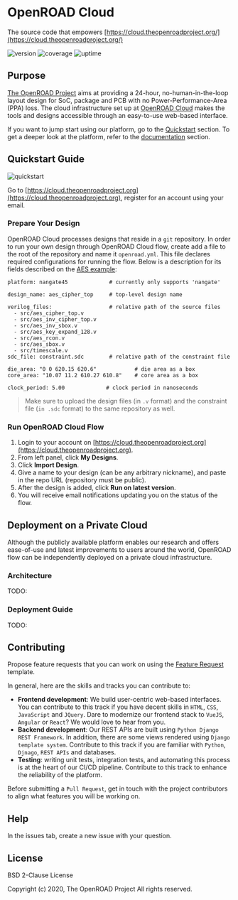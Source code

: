 # OpenROAD Cloud
The source code that empowers [https://cloud.theopenroadproject.org/](https://cloud.theopenroadproject.org/)

![version](https://img.shields.io/badge/version-beta-blue.svg)
![coverage](https://img.shields.io/badge/coverage-unknown-yellowgreen.svg)
![uptime](https://img.shields.io/badge/uptime-50%25-red.svg)

## Purpose
[The OpenROAD Project](https://theopenroadproject.org/) aims at providing a 24-hour, no-human-in-the-loop layout design 
for SoC, package and PCB with no Power-Performance-Area (PPA) loss. The cloud infrastructure set up at 
[OpenROAD Cloud](https://cloud.theopenroadproject.org/) makes the tools and designs accessible through
an easy-to-use web-based interface.

If you want to jump start using our platform, go to the [Quickstart](#quickstart-guide) section. 
To get a deeper look at the platform, refer to the [documentation](#documentation) section.  

## Quickstart Guide
![quickstart](https://img.shields.io/badge/quickstart-new-brightgreen.svg)

Go to [https://cloud.theopenroadproject.org](https://cloud.theopenroadproject.org), 
register for an account using your email. 

### Prepare Your Design

OpenROAD Cloud processes designs that reside in a `git` repository. 
In order to run your own design through OpenROAD Cloud flow, create add a file to the root of the repository and name it `openroad.yml`.
This file declares required configurations for running the flow. Below is a description for its fields described on the [AES example](https://github.com/OpenROAD-Cloud/aes):

```
platform: nangate45             # currently only supports 'nangate'

design_name: aes_cipher_top     # top-level design name

verilog_files:                  # relative path of the source files
  - src/aes_cipher_top.v
  - src/aes_inv_cipher_top.v
  - src/aes_inv_sbox.v
  - src/aes_key_expand_128.v
  - src/aes_rcon.v
  - src/aes_sbox.v
  - src/timescale.v
sdc_file: constraint.sdc        # relative path of the constraint file

die_area: "0 0 620.15 620.6"            # die area as a box
core_area: "10.07 11.2 610.27 610.8"    # core area as a box

clock_period: 5.00             # clock period in nanoseconds
```

> Make sure to upload the design files (in `.v` format) and the constraint file (`in .sdc` format) to the same repository as well.

### Run OpenROAD Cloud Flow

1. Login to your account on [https://cloud.theopenroadproject.org](https://cloud.theopenroadproject.org).
2. From left panel, click **My Designs**.
3. Click **Import Design**.
4. Give a name to your design (can be any arbitrary nickname), and paste in the repo URL (repository must be public).
5. After the design is added, click **Run on latest version**.
6. You will receive email notifications updating you on the status of the flow.

## Deployment on a Private Cloud
Although the publicly available platform enables our research and offers ease-of-use and latest 
improvements to users around the world, OpenROAD flow can be independently deployed on a private 
cloud infrastructure.

### Architecture
TODO:

### Deployment Guide
TODO:

## Contributing

Propose feature requests that you can work on using the [Feature Request](.github/ISSUE_TEMPLATE/feature_request.md) template.

In general, here are the skills and tracks you can contribute to:

- **Frontend development**: We build user-centric web-based interfaces. You can contribute to this track if you have
decent skills in `HTML`, `CSS`, `JavaScript` and `JQuery`. 
Dare to modernize our frontend stack to `VueJS`, `Angular` or `React`? We would love to hear from you. 
- **Backend development**: Our REST APIs are built using `Python Django REST Framework`. 
In addition, there are some views rendered using `Django template system`. 
Contribute to this track if you are familiar with `Python`, `Djnago`, `REST APIs` and databases.
- **Testing**: writing unit tests, integration tests, and automating this process is at the heart of our
CI/CD pipeline. Contribute to this track to enhance the reliability of the platform.

Before submitting a `Pull Request`, get in touch with the project contributors to align what features you will
be working on. 

## Help
In the issues tab, create a new issue with your question.


## License
BSD 2-Clause License

Copyright (c) 2020, The OpenROAD Project All rights reserved.
